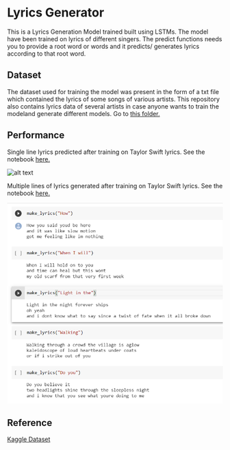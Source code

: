 # Lyrics Generator

This is a Lyrics Generation Model trained built using LSTMs. The model have been trained on lyrics of different singers. The predict functions needs you to provide a root word or words and it predicts/ generates lyrics according to that root word.

## Dataset
The dataset used for training the model was present in the form of a txt file which contained the lyrics of some songs of various artists. 
This repository also contains lyrics data of several artists in case anyone wants to train the modeland generate different models. Go to [this folder.](https://github.com/ishantjuyal/Lyrics-Generator/tree/master/Lyrics%20data%20grouped%20by%20artists)

## Performance

Single line lyrics predicted after training on Taylor Swift lyrics. See the notebook [here.](https://github.com/ishantjuyal/Lyrics-Generator/blob/master/Taylor%20Swift%20Lyrics%20Prediction.ipynb)

![alt text](https://github.com/ishantjuyal/Word-Prediction/blob/master/Demo/Lyrics%201.png?raw=true)

Multiple lines of lyrics generated after training on Taylor Swift lyrics. See the notebook [here.](https://github.com/ishantjuyal/Lyrics-Generator/blob/master/Taylor%20Swift-%20Multiple%20Sentences%20Lyrics%20Generator%20.ipynb)

![alt text](https://github.com/ishantjuyal/Lyrics-Generator/blob/master/Demo/multiple_lines.png)

## Reference

[Kaggle Dataset](https://www.kaggle.com/PromptCloudHQ/taylor-swift-song-lyrics-from-all-the-albums)
